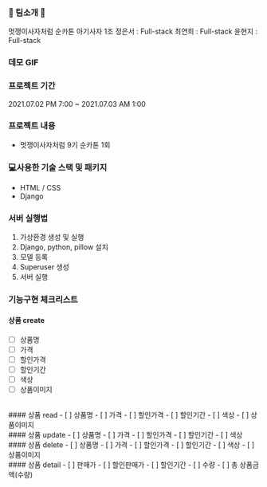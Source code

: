 ### 🦁 팀소개 🦁
멋쟁이사자처럼 순카톤 아기사자 1조
정은서 : Full-stack
최연희 : Full-stack
윤현지 : Full-stack

### 데모 GIF

### 프로젝트 기간
2021.07.02 PM 7:00 ~ 2021.07.03 AM 1:00 

### 프로젝트 내용
- 멋쟁이사자처럼 9기 순카톤 1회

### 💻사용한 기술 스택 및 패키지
- HTML / CSS
- Django

### 서버 실행법
1. 가상환경 생성 및 실행
2. Django, python, pillow 설치
3. 모델 등록
4. Superuser 생성
5. 서버 실행

### 기능구현 체크리스트
#### 상품 create
- [ ] 상품명
- [ ] 가격
- [ ] 할인가격
- [ ] 할인기간
- [ ] 색상
- [ ] 상품이미지

<br>
#### 상품 read
- [ ] 상품명
- [ ] 가격
- [ ] 할인가격
- [ ] 할인기간
- [ ] 색상
- [ ] 상품이미지

<br>
#### 상품 update
- [ ] 상품명
- [ ] 가격
- [ ] 할인가격
- [ ] 할인기간
- [ ] 색상

<br>
#### 상품 delete
- [ ] 상품명
- [ ] 가격
- [ ] 할인가격
- [ ] 할인기간
- [ ] 색상
- [ ] 상품이미지

<br>
#### 상품 detail
- [ ] 판매가
- [ ] 할인판매가
- [ ] 할인기간
- [ ] 수량
- [ ] 총 상품금액(수량)


